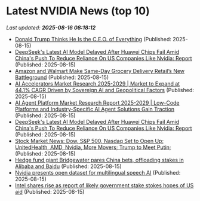 # Latest NVIDIA News (top 10)
_Last updated: **2025-08-16 08:18:12**_

- [Donald Trump Thinks He Is the C.E.O. of Everything](https://biztoc.com/x/f6028f40cf9ee576) (Published: 2025-08-15)
- [DeepSeek's Latest AI Model Delayed After Huawei Chips Fail Amid China's Push To Reduce Reliance On US Companies Like Nvidia: Report](https://biztoc.com/x/85172b27d49bed0e) (Published: 2025-08-15)
- [Amazon and Walmart Make Same-Day Grocery Delivery Retail’s New Battleground](http://www.pymnts.com/news/retail/2025/amazon-and-walmart-make-same-day-grocery-delivery-retails-new-battleground/) (Published: 2025-08-15)
- [AI Accelerators Market Research 2025-2029 | Market to Expand at 44.1% CAGR Driven by Sovereign AI and Geopolitical Factors](https://www.globenewswire.com/news-release/2025/08/15/3134075/28124/en/AI-Accelerators-Market-Research-2025-2029-Market-to-Expand-at-44-1-CAGR-Driven-by-Sovereign-AI-and-Geopolitical-Factors.html) (Published: 2025-08-15)
- [AI Agent Platform Market Research Report 2025-2029 | Low-Code Platforms and Industry-Specific AI Agent Solutions Gain Traction](https://www.globenewswire.com/news-release/2025/08/15/3134074/28124/en/AI-Agent-Platform-Market-Research-Report-2025-2029-Low-Code-Platforms-and-Industry-Specific-AI-Agent-Solutions-Gain-Traction.html) (Published: 2025-08-15)
- [DeepSeek's Latest AI Model Delayed After Huawei Chips Fail Amid China's Push To Reduce Reliance On US Companies Like Nvidia: Report](https://biztoc.com/x/b8c95d335b6d650b) (Published: 2025-08-15)
- [Stock Market News: Dow, S&P 500, Nasdaq Set to Open Up; UnitedHealth, AMD, Nvidia, More Movers; Trump to Meet Putin;](https://biztoc.com/x/25ae169c29c3c978) (Published: 2025-08-15)
- [Hedge fund giant Bridgewater pares China bets, offloading stakes in Alibaba and Baidu](https://www.cnbc.com/2025/08/15/bridgewater-associates-sells-stake-in-big-chinese-companies.html) (Published: 2025-08-15)
- [Nvidia presents open dataset for multilingual speech AI](https://biztoc.com/x/9cd20fc9454cf180) (Published: 2025-08-15)
- [Intel shares rise as report of likely government stake stokes hopes of US aid](https://www.channelnewsasia.com/business/intel-shares-rise-report-likely-government-stake-stokes-hopes-us-aid-5296271) (Published: 2025-08-15)
